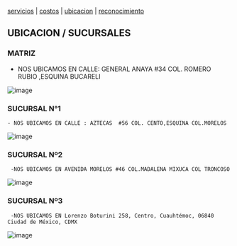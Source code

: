 [servicios](./servicios.md) | [costos](./costos.md) | [ubicacion](./ubicacion.md) | [reconocimiento](./reconocimiento)

## UBICACION / SUCURSALES 
    
   ### MATRIZ 
   
   - NOS UBICAMOS  EN CALLE: GENERAL ANAYA #34 COL. ROMERO RUBIO ,ESQUINA BUCARELI


  ![image](https://user-images.githubusercontent.com/100151866/157765994-db134449-d09a-46d1-98ab-93fcb7165a6e.png)

  
   ### SUCURSAL N°1 
   
    - NOS UBICAMOS EN CALLE : AZTECAS  #56 COL. CENTO,ESQUINA COL.MORELOS 
    
    
    
  ![image](https://user-images.githubusercontent.com/100151866/157766012-a1ba3c0b-5f6b-42ff-bdb7-ff1f0c46143f.png)

    
    
   ### SUCURSAL Nº2
    
     -NOS UBICAMOS EN AVENIDA MORELOS #46 COL.MADALENA MIXUCA COL TRONCOSO
     
     
  ![image](https://user-images.githubusercontent.com/100151866/157765873-9e80ebd0-b863-4980-9a96-df574b824409.png)

   
   ### SUCURSAL Nº3
     
     -NOS UBICAMOS EN Lorenzo Boturini 258, Centro, Cuauhtémoc, 06840 Ciudad de México, CDMX
     
     
  ![image](https://user-images.githubusercontent.com/100151866/157765941-670bf953-c26e-48f0-bc0f-2362e64fc1e0.png)

    
    
    
